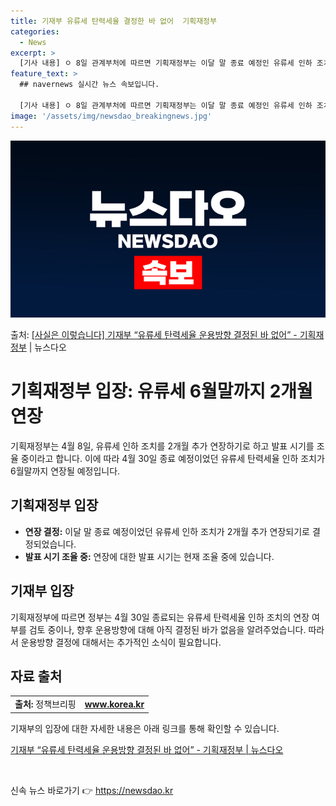 ```yaml
---
title: 기재부 유류세 탄력세율 결정한 바 없어  기획재정부
categories:
  - News
excerpt: >
  [기사 내용] ㅇ 8일 관계부처에 따르면 기획재정부는 이달 말 종료 예정인 유류세 인하 조치를 2개월 추가 …
feature_text: >
  ## navernews 실시간 뉴스 속보입니다.

  [기사 내용] ㅇ 8일 관계부처에 따르면 기획재정부는 이달 말 종료 예정인 유류세 인하 조치를 2개월 추가 …
image: '/assets/img/newsdao_breakingnews.jpg'
---
```


![뉴스다오 속보](/assets/img/newsdao_breakingnews.jpg)

<p>출처: <a href="https://newsdao.kr/3564" rel="dofollow">[사실은 이렇습니다] 기재부 “유류세 탄력세율 운용방향 결정된 바 없어” - 기획재정부</a> | 뉴스다오</p>

<h1><strong>기획재정부 입장: 유류세 6월말까지 2개월 연장</strong></h1>
<p data-ke-size="size16">기획재정부는 4월 8일, 유류세 인하 조치를 2개월 추가 연장하기로 하고 발표 시기를 조율 중이라고 합니다. 이에 따라 4월 30일 종료 예정이었던 유류세 탄력세율 인하 조치가 6월말까지 연장될 예정입니다.</p>
<h2 data-ke-size="size26">기획재정부 입장</h2>
<ul>
  <li><strong>연장 결정:</strong> 이달 말 종료 예정이었던 유류세 인하 조치가 2개월 추가 연장되기로 결정되었습니다.</li>
  <li><strong>발표 시기 조율 중:</strong> 연장에 대한 발표 시기는 현재 조율 중에 있습니다.</li>
</ul>
<h2 data-ke-size="size26">기재부 입장</h2>
<p data-ke-size="size16">기획재정부에 따르면 정부는 4월 30일 종료되는 유류세 탄력세율 인하 조치의 연장 여부를 검토 중이나, 향후 운용방향에 대해 아직 결정된 바가 없음을 알려주었습니다. 따라서 운용방향 결정에 대해서는 추가적인 소식이 필요합니다.</p>
<h2 data-ke-size="size26">자료 출처</h2>
<table>
  <tr>
    <td><strong>출처:</strong> 정책브리핑</td>
    <td style="text-align: center; height: 17px;"><strong><a href="https://www.korea.kr">www.korea.kr</a></strong></td>
  </tr>
</table>
<p data-ke-size="size16">기재부의 입장에 대한 자세한 내용은 아래 링크를 통해 확인할 수 있습니다.</p>
<p data-ke-size="size16"><a href="https://newsdao.kr/3564">기재부 “유류세 탄력세율 운용방향 결정된 바 없어” - 기획재정부 | 뉴스다오</a></p>
<p data-ke-size="size16">&nbsp;</p> 

신속 뉴스 바로가기 👉 <a href="https://newsdao.kr" rel="dofollow">https://newsdao.kr</a>


